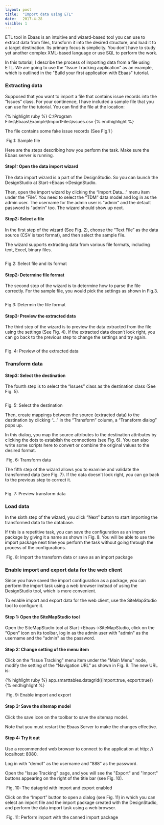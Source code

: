```yaml
---
layout: post
title:  "Import data using ETL"
date:   2017-4-28
visible: 1
---
```


<p class="intro"><span class="dropcap">E</span>TL tool in Ebaas is an intuitive and wizard-based tool you can use to extract data from files, transform it into the desired structure, and load it to a target destination. Its primary focus is simplicity. You don't have to study yet another complex XML-based language or use SQL to perform the work.
</p>

In this tutorial, I describe the process of importing data from a file using ETL. We are going to use the "Issue Tracking application" as an example, which is outlined in the "Build your first application with Ebaas" tutorial.

### Extracting data

Supposed that you want to import a file that contains issue records into the “Issues” class. For your continence, I have included a sample file that you can use for the tutorial. You can find the file at the location:

{% highlight ruby %}
C:\Program Files\Ebaas\Example\ImportFiles\issues.csv
{% endhighlight %}

The file contains some fake issue records (See Fig.1 )

<img src="{{'/assets/img/2017-4-28-Fig1.png' | prepend: site.baseurl }}" alt="">
Fig.1: Sample file

Here are the steps describing how you perform the task. Make sure the Ebaas server is running.

#### Step1: Open the data import wizard

The data import wizard is a part of the DesignStudio. So you can launch the DesignStudio at Start->Ebaas->DesignStudio.

Then, open the import wizard by clicking the “Import Data…” menu item under the “File”. You need to select the “TDM” data model and log in as the admin user. The username for the admin user is "admin" and the default password is "admin" too. The wizard should show up next.

#### Step2: Select a file

In the first step of the wizard (See Fig. 2), choose the “Text File” as the data source (CSV is text format), and then select the sample file.

The wizard supports extracting data from various file formats, including text, Excel, binary files. 

<img src="{{'/assets/img/2017-4-28-Fig2.png' | prepend: site.baseurl }}" alt="">

Fig.2: Select file and its format

#### Step2: Determine file format

The second step of the wizard is to determine how to parse the file correctly. For the sample file, you would pick the settings as shown in Fig.3. 

<img src="{{'/assets/img/2017-4-28-Fig3.png' | prepend: site.baseurl }}" alt="">

Fig.3: Determin the file format
 
#### Step3: Preview the extracted data

The third step of the wizard is to preview the data extracted from the file using the settings (See Fig. 4). If the extracted data doesn’t look right, you can go back to the previous step to change the settings and try again. 

<img src="{{'/assets/img/2017-4-28-Fig4.png' | prepend: site.baseurl }}" alt="">

Fig. 4: Preview of the extracted data

### Transform data

#### Step3: Select the destination

The fourth step is to select the “Issues” class as the destination class (See Fig. 5).

<img src="{{'/assets/img/2017-4-28-Fig5.png' | prepend: site.baseurl }}" alt="">

Fig. 5: Select the destination

Then, create mappings between the source (extracted data) to the destination by clicking “…” in the “Transform” column, a “Transform dialog” pops up.

In this dialog, you map the source attributes to the destination attributes by clicking the dots to establish the connections (see Fig. 6). You can also write some scripts here to convert or combine the original values to the desired format.

<img src="{{'/assets/img/2017-4-28-Fig6.png' | prepend: site.baseurl }}" alt="">
Fig. 6: Transform data

The fifth step of the wizard allows you to examine and validate the transformed data (see Fig. 7). If the data doesn't look right, you can go back to the previous step to correct it.

<img src="{{'/assets/img/2017-4-28-Fig7.png' | prepend: site.baseurl }}" alt="">

Fig. 7: Preview transform data

### Load data

In the sixth step of the wizard, you click “Next” button to start importing the transformed data to the database.

If this is a repetitive task, you can save the configuration as an import package by giving it a name as shown in Fig. 8. You will be able to use the import package next time you perform the task without going through the process of the configurations.

<img src="{{'/assets/img/2017-4-28-Fig8.png' | prepend: site.baseurl }}" alt="">
Fig. 8: Import the transform data or save as an import package 

### Enable import and export data for the web client 

Since you have saved the import configuration as a package, you can perform the import task using a web browser instead of using the DesignStudio tool, which is more convenient.

To enable import and export data for the web client, use the SiteMapStudio tool to configure it.

#### Step 1: Open the SiteMapStudio tool

Open the SiteMapStudio tool at Start->Ebaas->SiteMapStudio, click on the “Open” icon on its toolbar, log in as the admin user with "admin" as the username and the "admin" as the password. 

#### Step 2: Change setting of the menu item

Click on the “Issue Tracking" menu item under the "Main Menu"  node, modify the setting of the “Navigation URL” as shown in Fig. 9. The new URL is:

{% highlight ruby %}
app.smarttables.datagrid({import:true, export:true})
{% endhighlight %}

<img src="{{'/assets/img/2017-4-28-Fig9.png' | prepend: site.baseurl }}" alt="">
Fig. 9: Enable import and export

#### Step 3: Save the sitemap model

Click the save icon on the toolbar to save the sitemap model. 

Note that you must restart the Ebaas Server to make the changes effective.

#### Step 4: Try it out

Use a recommended web browser to connect to the application at http: // localhost: 8080. 

Log in with “demo1” as the username and "888" as the password.

Open the "Issue Tracking" page, and you will see the "Export" and "Import" buttons appearing on the right of the title bar (see Fig. 10).

<img src="{{'/assets/img/2017-4-28-Fig10.png' | prepend: site.baseurl }}" alt="">
Fig. 10: The datagrid with import and export enabled

Click on the “Import” button to open a dialog (see Fig. 11) in which you can select an import file and the import package created with the DesignStudio, and perform the data import task using a web browser.

<img src="{{'/assets/img/2017-4-28-Fig11.png' | prepend: site.baseurl }}" alt="">
Fig. 11: Perform import with the canned import package
